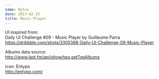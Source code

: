 ```yaml
---
name: Rplus
date: 2017-02-25
title: Music Player
---
```


UI inspired from:  
Daily UI Challenge #09 - Music Player by Guillaume Parra  
https://dribbble.com/shots/3305368-Daily-UI-Challenge-09-Music-Player

Albums data source:  
http://www.last.fm/api/show/tag.getTopAlbums

icon: Entypo  
http://entypo.com/
